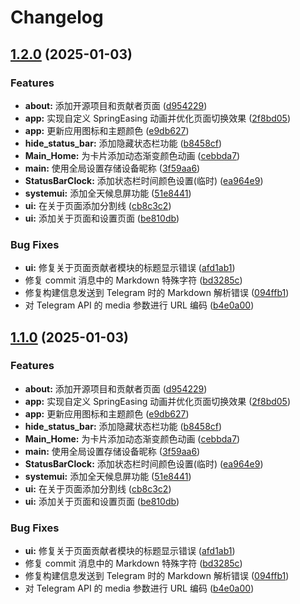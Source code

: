 # Changelog

## [1.2.0](https://github.com/suqi8/OPatch/compare/v1.1.0...v1.2.0) (2025-01-03)


### Features

* **about:** 添加开源项目和贡献者页面 ([d954229](https://github.com/suqi8/OPatch/commit/d954229df009d0f7f60f9272074667cc14ec62e3))
* **app:** 实现自定义 SpringEasing 动画并优化页面切换效果 ([2f8bd05](https://github.com/suqi8/OPatch/commit/2f8bd05ef094637eed4b70c6e2976f1374f69ec3))
* **app:** 更新应用图标和主题颜色 ([e9db627](https://github.com/suqi8/OPatch/commit/e9db627b870a0da463f620ee56826e49c048657c))
* **hide_status_bar:** 添加隐藏状态栏功能 ([b8458cf](https://github.com/suqi8/OPatch/commit/b8458cf889306b0edb53f783e28d2f513e3523d1))
* **Main_Home:** 为卡片添加动态渐变颜色动画 ([cebbda7](https://github.com/suqi8/OPatch/commit/cebbda79a73bc8858b72b61760a7eb79bca94dfa))
* **main:** 使用全局设置存储设备昵称 ([3f59aa6](https://github.com/suqi8/OPatch/commit/3f59aa6943685d6cb042b606b79441032a512a26))
* **StatusBarClock:** 添加状态栏时间颜色设置(临时) ([ea964e9](https://github.com/suqi8/OPatch/commit/ea964e9df43682e2fd6b52980a7cce6325454333))
* **systemui:** 添加全天候息屏功能 ([51e8441](https://github.com/suqi8/OPatch/commit/51e8441611d098455d7f78a1b8f64ba1bf506d4f))
* **ui:** 在关于页面添加分割线 ([cb8c3c2](https://github.com/suqi8/OPatch/commit/cb8c3c2829e8b5c9dd1f6331d7ff508ef51a1f27))
* **ui:** 添加关于页面和设置页面 ([be810db](https://github.com/suqi8/OPatch/commit/be810db090880df6f7badecf9d7197d46639cee1))


### Bug Fixes

* **ui:** 修复关于页面贡献者模块的标题显示错误 ([afd1ab1](https://github.com/suqi8/OPatch/commit/afd1ab196b5f554920b211f200bc0bcea0381475))
* 修复 commit 消息中的 Markdown 特殊字符 ([bd3285c](https://github.com/suqi8/OPatch/commit/bd3285cd969cd620daa9ccb9f8a3f1b2e86e7b65))
* 修复构建信息发送到 Telegram 时的 Markdown 解析错误 ([094ffb1](https://github.com/suqi8/OPatch/commit/094ffb190ece2eb40bb8332ae72db53127e56c76))
* 对 Telegram API 的 media 参数进行 URL 编码 ([b4e0a00](https://github.com/suqi8/OPatch/commit/b4e0a0087b4c7f5ab919a6b0c1fc1c699adebb1d))

## [1.1.0](https://github.com/suqi8/OPatch/compare/v1.0.0...v1.1.0) (2025-01-03)


### Features

* **about:** 添加开源项目和贡献者页面 ([d954229](https://github.com/suqi8/OPatch/commit/d954229df009d0f7f60f9272074667cc14ec62e3))
* **app:** 实现自定义 SpringEasing 动画并优化页面切换效果 ([2f8bd05](https://github.com/suqi8/OPatch/commit/2f8bd05ef094637eed4b70c6e2976f1374f69ec3))
* **app:** 更新应用图标和主题颜色 ([e9db627](https://github.com/suqi8/OPatch/commit/e9db627b870a0da463f620ee56826e49c048657c))
* **hide_status_bar:** 添加隐藏状态栏功能 ([b8458cf](https://github.com/suqi8/OPatch/commit/b8458cf889306b0edb53f783e28d2f513e3523d1))
* **Main_Home:** 为卡片添加动态渐变颜色动画 ([cebbda7](https://github.com/suqi8/OPatch/commit/cebbda79a73bc8858b72b61760a7eb79bca94dfa))
* **main:** 使用全局设置存储设备昵称 ([3f59aa6](https://github.com/suqi8/OPatch/commit/3f59aa6943685d6cb042b606b79441032a512a26))
* **StatusBarClock:** 添加状态栏时间颜色设置(临时) ([ea964e9](https://github.com/suqi8/OPatch/commit/ea964e9df43682e2fd6b52980a7cce6325454333))
* **systemui:** 添加全天候息屏功能 ([51e8441](https://github.com/suqi8/OPatch/commit/51e8441611d098455d7f78a1b8f64ba1bf506d4f))
* **ui:** 在关于页面添加分割线 ([cb8c3c2](https://github.com/suqi8/OPatch/commit/cb8c3c2829e8b5c9dd1f6331d7ff508ef51a1f27))
* **ui:** 添加关于页面和设置页面 ([be810db](https://github.com/suqi8/OPatch/commit/be810db090880df6f7badecf9d7197d46639cee1))


### Bug Fixes

* **ui:** 修复关于页面贡献者模块的标题显示错误 ([afd1ab1](https://github.com/suqi8/OPatch/commit/afd1ab196b5f554920b211f200bc0bcea0381475))
* 修复 commit 消息中的 Markdown 特殊字符 ([bd3285c](https://github.com/suqi8/OPatch/commit/bd3285cd969cd620daa9ccb9f8a3f1b2e86e7b65))
* 修复构建信息发送到 Telegram 时的 Markdown 解析错误 ([094ffb1](https://github.com/suqi8/OPatch/commit/094ffb190ece2eb40bb8332ae72db53127e56c76))
* 对 Telegram API 的 media 参数进行 URL 编码 ([b4e0a00](https://github.com/suqi8/OPatch/commit/b4e0a0087b4c7f5ab919a6b0c1fc1c699adebb1d))
